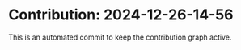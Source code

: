 # Contribution: 2024-12-26-14-56
This is an automated commit to keep the contribution graph active.
